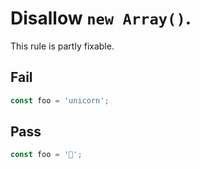 # Disallow `new Array()`.

<!-- More detailed description. Remove this comment. -->

This rule is partly fixable.

## Fail

```js
const foo = 'unicorn';
```

## Pass

```js
const foo = '🦄';
```
